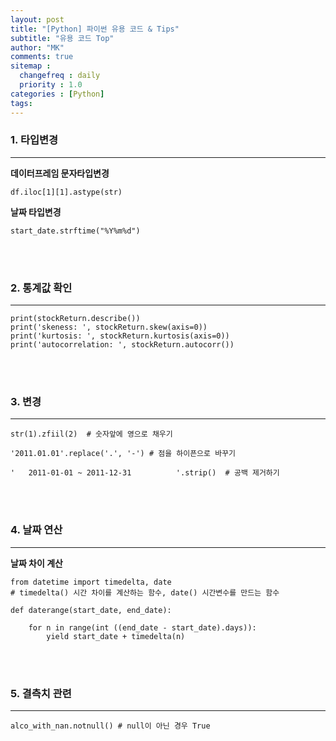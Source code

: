 ```yaml
---
layout: post
title: "[Python] 파이썬 유용 코드 & Tips"
subtitle: "유용 코드 Top"
author: "MK"
comments: true
sitemap :
  changefreq : daily
  priority : 1.0
categories : [Python]
tags:
---
```



### 1. 타입변경
---
**데이터프레임 문자타입변경**
```phthon
df.iloc[1][1].astype(str)
```

**날짜 타입변경**
```phthon
start_date.strftime("%Y%m%d")
```

<br><br>
### 2. 통계값 확인
---
```phthon
print(stockReturn.describe())
print('skeness: ', stockReturn.skew(axis=0))
print('kurtosis: ', stockReturn.kurtosis(axis=0))
print('autocorrelation: ', stockReturn.autocorr())
```


<br><br>
### 3. 변경
---
```phthon
str(1).zfiil(2)  # 숫자앞에 영으로 채우기
```

```phthon
'2011.01.01'.replace('.', '-') # 점을 하이픈으로 바꾸기
```

```phthon
'   2011-01-01 ~ 2011-12-31          '.strip()  # 공백 제거하기
```


<br><br>
### 4. 날짜 연산
---
**날짜 차이 계산**
```phthon
from datetime import timedelta, date  
# timedelta() 시간 차이를 계산하는 함수, date() 시간변수를 만드는 함수

def daterange(start_date, end_date):

    for n in range(int ((end_date - start_date).days)):
        yield start_date + timedelta(n)
```


<br><br>
### 5. 결측치 관련
---
```phthon
alco_with_nan.notnull() # null이 아닌 경우 True
```
